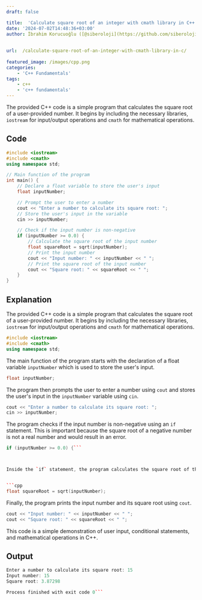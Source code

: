 ```yaml
---
draft: false

title:  'Calculate square root of an integer with cmath library in C++'
date: '2024-07-02T14:48:36+03:00'
author: İbrahim Korucuoğlu ([@siberoloji](https://github.com/siberoloji))
 
 
url:  /calculate-square-root-of-an-integer-with-cmath-library-in-c/
 
featured_image: /images/cpp.png
categories:
    - 'C++ Fundamentals'
tags:
    - c++
    - 'c++ fundamentals'
---
```



The provided C++ code is a simple program that calculates the square root of a user-provided number. It begins by including the necessary libraries, `iostream` for input/output operations and `cmath` for mathematical operations.



## Code


```cpp
#include <iostream>
#include <cmath>
using namespace std;

// Main function of the program
int main() {
    // Declare a float variable to store the user's input
    float inputNumber;

    // Prompt the user to enter a number
    cout << "Enter a number to calculate its square root: ";
    // Store the user's input in the variable
    cin >> inputNumber;

    // Check if the input number is non-negative
    if (inputNumber >= 0.0) {
        // Calculate the square root of the input number
        float squareRoot = sqrt(inputNumber);
        // Print the input number
        cout << "Input number: " << inputNumber << " ";
        // Print the square root of the input number
        cout << "Square root: " << squareRoot << " ";
    }
}
```



## Explanation



The provided C++ code is a simple program that calculates the square root of a user-provided number. It begins by including the necessary libraries, `iostream` for input/output operations and `cmath` for mathematical operations.


```cpp
#include <iostream>
#include <cmath>
using namespace std;
```



The main function of the program starts with the declaration of a float variable `inputNumber` which is used to store the user's input.


```cpp
float inputNumber;
```



The program then prompts the user to enter a number using `cout` and stores the user's input in the `inputNumber` variable using `cin`.


```cpp
cout << "Enter a number to calculate its square root: ";
cin >> inputNumber;
```



The program checks if the input number is non-negative using an `if` statement. This is important because the square root of a negative number is not a real number and would result in an error.


```cpp
if (inputNumber >= 0.0) {```



Inside the `if` statement, the program calculates the square root of the input number using the `sqrt` function from the `cmath` library and stores the result in the `squareRoot` variable.


```cpp
float squareRoot = sqrt(inputNumber);
```



Finally, the program prints the input number and its square root using `cout`.


```cpp
cout << "Input number: " << inputNumber << " ";
cout << "Square root: " << squareRoot << " ";
```



This code is a simple demonstration of user input, conditional statements, and mathematical operations in C++.



## Output


```cpp
Enter a number to calculate its square root: 15
Input number: 15
Square root: 3.87298

Process finished with exit code 0```
